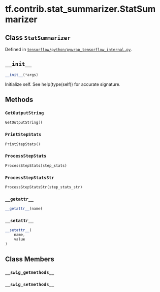 <div itemscope itemtype="http://developers.google.com/ReferenceObject">
<meta itemprop="name" content="tf.contrib.stat_summarizer.StatSummarizer" />
<meta itemprop="path" content="Stable" />
<meta itemprop="property" content="GetOutputString"/>
<meta itemprop="property" content="PrintStepStats"/>
<meta itemprop="property" content="ProcessStepStats"/>
<meta itemprop="property" content="ProcessStepStatsStr"/>
<meta itemprop="property" content="__getattr__"/>
<meta itemprop="property" content="__init__"/>
<meta itemprop="property" content="__setattr__"/>
<meta itemprop="property" content="__swig_getmethods__"/>
<meta itemprop="property" content="__swig_setmethods__"/>
</div>

# tf.contrib.stat_summarizer.StatSummarizer

## Class `StatSummarizer`





Defined in [`tensorflow/python/pywrap_tensorflow_internal.py`](https://www.tensorflow.org/code/tensorflow/python/pywrap_tensorflow_internal.py).



<h2 id="__init__"><code>__init__</code></h2>

``` python
__init__(*args)
```

Initialize self.  See help(type(self)) for accurate signature.



## Methods

<h3 id="GetOutputString"><code>GetOutputString</code></h3>

``` python
GetOutputString()
```



<h3 id="PrintStepStats"><code>PrintStepStats</code></h3>

``` python
PrintStepStats()
```



<h3 id="ProcessStepStats"><code>ProcessStepStats</code></h3>

``` python
ProcessStepStats(step_stats)
```



<h3 id="ProcessStepStatsStr"><code>ProcessStepStatsStr</code></h3>

``` python
ProcessStepStatsStr(step_stats_str)
```



<h3 id="__getattr__"><code>__getattr__</code></h3>

``` python
__getattr__(name)
```



<h3 id="__setattr__"><code>__setattr__</code></h3>

``` python
__setattr__(
    name,
    value
)
```





## Class Members

<h3 id="__swig_getmethods__"><code>__swig_getmethods__</code></h3>

<h3 id="__swig_setmethods__"><code>__swig_setmethods__</code></h3>

